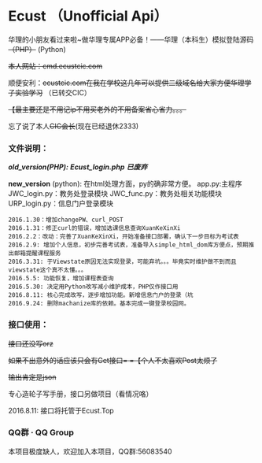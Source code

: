 # Ecust （Unofficial Api）
华理的小朋友看过来啦~做华理专属APP必备！——华理（本科生）模拟登陆源码<del>（PHP）</del> (Python)

<del>本人网站：cmd.ecustcic.com</del>

顺便安利：<del>ecustcic.com在我在学校这几年可以提供二级域名给大家方便华理学子实验学习</del> （已转交CIC）

<del>【最主要还是不用记ip不用买老外的不用备案省心省力。。。</del>

忘了说了本人<del>CIC会长</del>(现在已经退休2333)

### 文件说明：

___old_version(PHP):___
    ___Ecust_login.php___
___已废弃___

__new_version__ (python):
在html处理方面，py的确非常方便。
    app.py:主程序
    JWC_login.py：教务处登录模块
    JWC_func.py：教务处相关功能模块
    URP_login.py：信息门户登录模块

    2016.1.30：增加changePW、curl_POST
    2016.1.31：修正curl的错误，增加选课信息查询XuanKeXinXi
    2016.2.2：改动：完善了XuanKeXinXi，开始准备接口部署，确认下一步目标为考试表
    2016.2.9: 增加个人信息，初步完善考试表，准备导入simple_html_dom库方便点，预期推出邮箱提醒课程服务
    2016.3.31: 于Viewstate原因无法实现登录，可能弃坑。。。毕竟实时维护做不到而且viewstate这个真不太懂。。。
    2016.5.5: 功能恢复，增加课程表查询
    2016.5.30: 决定用Python改写减小维护成本，PHP仅作接口用
    2016.8.11: 核心完成改写，逐步增加功能。新增信息门户的登录（坑
    2016.9.24: 删除machanize库的依赖。基本完成一键登录校园网。



### 接口使用：
~~接口还没写orz~~

~~如果不出意外的话应该只会有Get接口= =【个人不太喜欢Post太烦了~~

~~输出肯定是json~~

专心造轮子写手册，接口另做项目（看情况咯）

2016.8.11: 接口将托管于Ecust.Top

### QQ群 · QQ Group
本项目极度缺人，欢迎加入本项目，QQ群:56083540

